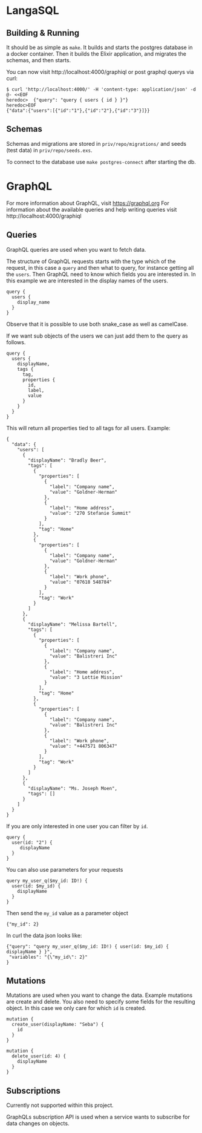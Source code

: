 # LangaSQL

## Building & Running

It should be as simple as `make`.  It builds and starts the postgres
database in a docker container.  Then it builds the Elixir
application, and migrates the schemas, and then starts.

You can now visit http://localhost:4000/graphiql
or post graphql querys via curl:

    $ curl 'http://localhost:4000/' -H 'content-type: application/json' -d @- <<EOF
    heredoc>  {"query": "query { users { id } }"}
    heredoc>EOF
    {"data":{"users":[{"id":"1"},{"id":"2"},{"id":"3"}]}}

## Schemas

Schemas and migrations are stored in `priv/repo/migrations/` and seeds
(test data) in `priv/repo/seeds.exs`.

To connect to the database use `make postgres-connect` after starting the db.

# GraphQL

For more information about GraphQL, visit https://graphql.org
For information about the available queries and help writing queries
visit http://localhost:4000/graphiql

## Queries

GraphQL queries are used when you want to fetch data.

The structure of GraphQL requests starts with the type which of the
request, in this case a `query` and then what to query, for instance
getting all the `users`. Then GraphQL need to know which fields you
are interested in. In this example we are interested in the display
names of the users.

```
query {
  users {
    display_name
  }
}
```

Observe that it is possible to use both snake_case as well as
camelCase.

If we want sub objects of the users we can just add them to the query as follows.

```
query {
  users {
    displayName,
    tags {
      tag,
      properties {
        id,
        label,
        value
      }
    }
  }
}
```

This will return all properties tied to all tags for all users.
Example:

```
{
  "data": {
    "users": [
      {
        "displayName": "Bradly Beer",
        "tags": [
          {
            "properties": [
              {
                "label": "Company name",
                "value": "Goldner-Herman"
              },
              {
                "label": "Home address",
                "value": "270 Stefanie Summit"
              }
            ],
            "tag": "Home"
          },
          {
            "properties": [
              {
                "label": "Company name",
                "value": "Goldner-Herman"
              },
              {
                "label": "Work phone",
                "value": "07618 548784"
              }
            ],
            "tag": "Work"
          }
        ]
      },
      {
        "displayName": "Melissa Bartell",
        "tags": [
          {
            "properties": [
              {
                "label": "Company name",
                "value": "Balistreri Inc"
              },
              {
                "label": "Home address",
                "value": "3 Lottie Mission"
              }
            ],
            "tag": "Home"
          },
          {
            "properties": [
              {
                "label": "Company name",
                "value": "Balistreri Inc"
              },
              {
                "label": "Work phone",
                "value": "+447571 806347"
              }
            ],
            "tag": "Work"
          }
        ]
      },
      {
        "displayName": "Ms. Joseph Moen",
        "tags": []
      }
    ]
  }
}
```

If you are only interested in one user you can filter by `id`.

```
query {
  user(id: "2") {
     displayName
  }
}
```

You can also use parameters for your requests

```
query my_user_q($my_id: ID!) {
  user(id: $my_id) {
    displayName
  }
}
```
Then send the `my_id` value as a parameter object

```
{"my_id": 2}
```

In curl the data json looks like:

```
{"query": "query my_user_q($my_id: ID!) { user(id: $my_id) { displayName } }",
 "variables": "{\"my_id\": 2}"
}
```

## Mutations

Mutations are used when you want to change the data. Example mutations
are create and delete. You also need to specify some fields for the
resulting object. In this case we only care for which `id` is created.

```
mutation {
  create_user(displayName: "Seba") {
    id
  }
}
```

```
mutation {
  delete_user(id: 4) {
    displayName
  }
}
```

## Subscriptions

Currently not supported within this project.

GraphQLs subscription API is used when a service wants to subscribe
for data changes on objects.
